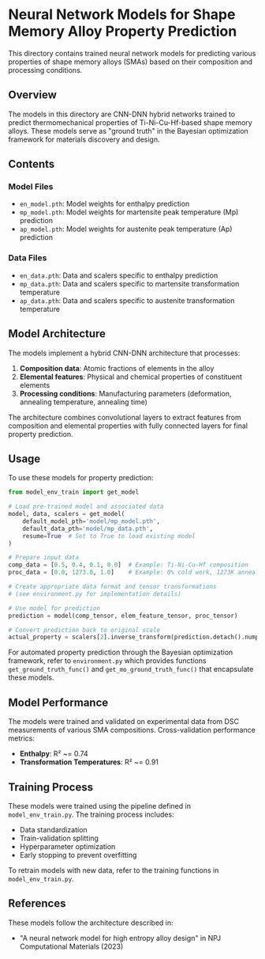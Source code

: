 # Neural Network Models for Shape Memory Alloy Property Prediction

This directory contains trained neural network models for predicting various properties of shape memory alloys (SMAs) based on their composition and processing conditions.

## Overview

The models in this directory are CNN-DNN hybrid networks trained to predict thermomechanical properties of Ti-Ni-Cu-Hf-based shape memory alloys. These models serve as "ground truth" in the Bayesian optimization framework for materials discovery and design.

## Contents

### Model Files
- `en_model.pth`: Model weights for enthalpy prediction
- `mp_model.pth`: Model weights for martensite peak temperature (Mp) prediction
- `ap_model.pth`: Model weights for austenite peak temperature (Ap) prediction

### Data Files
- `en_data.pth`: Data and scalers specific to enthalpy prediction
- `mp_data.pth`: Data and scalers specific to martensite transformation temperature
- `ap_data.pth`: Data and scalers specific to austenite transformation temperature

## Model Architecture

The models implement a hybrid CNN-DNN architecture that processes:
1. **Composition data**: Atomic fractions of elements in the alloy
2. **Elemental features**: Physical and chemical properties of constituent elements
3. **Processing conditions**: Manufacturing parameters (deformation, annealing temperature, annealing time)

The architecture combines convolutional layers to extract features from composition and elemental properties with fully connected layers for final property prediction.

## Usage

To use these models for property prediction:

```python
from model_env_train import get_model

# Load pre-trained model and associated data
model, data, scalers = get_model(
    default_model_pth='model/mp_model.pth',
    default_data_pth='model/mp_data.pth',
    resume=True  # Set to True to load existing model
)

# Prepare input data
comp_data = [0.5, 0.4, 0.1, 0.0]  # Example: Ti-Ni-Cu-Hf composition
proc_data = [0.0, 1273.0, 1.0]    # Example: 0% cold work, 1273K annealing, 1h time

# Create appropriate data format and tensor transformations
# (see environment.py for implementation details)

# Use model for prediction
prediction = model(comp_tensor, elem_feature_tensor, proc_tensor)

# Convert prediction back to original scale
actual_property = scalers[2].inverse_transform(prediction.detach().numpy())
```

For automated property prediction through the Bayesian optimization framework, refer to `environment.py` which provides functions `get_ground_truth_func()` and `get_mo_ground_truth_func()` that encapsulate these models.

## Model Performance

The models were trained and validated on experimental data from DSC measurements of various SMA compositions. Cross-validation performance metrics:
- **Enthalpy**: R² ~= 0.74
- **Transformation Temperatures**: R² ~= 0.91

## Training Process

These models were trained using the pipeline defined in `model_env_train.py`. The training process includes:
- Data standardization
- Train-validation splitting
- Hyperparameter optimization
- Early stopping to prevent overfitting

To retrain models with new data, refer to the training functions in `model_env_train.py`.

## References

These models follow the architecture described in:
- "A neural network model for high entropy alloy design" in NPJ Computational Materials (2023)